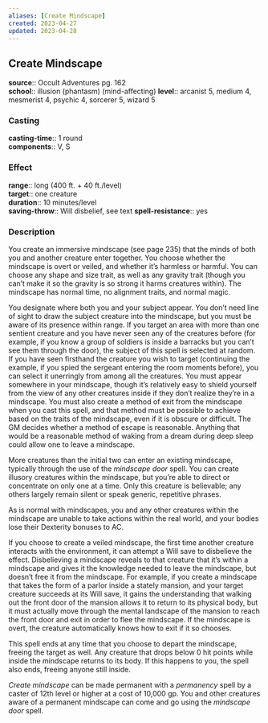 ```yaml
---
aliases: [Create Mindscape]
created: 2023-04-27
updated: 2023-04-28
---
```


## Create Mindscape

**source**:: Occult Adventures pg. 162  
**school**:: illusion (phantasm) (mind-affecting)
**level**:: arcanist 5, medium 4, mesmerist 4, psychic 4, sorcerer 5, wizard 5

### Casting

**casting-time**:: 1 round  
**components**:: V, S

### Effect

**range**:: long (400 ft. + 40 ft./level)  
**target**:: one creature  
**duration**:: 10 minutes/level  
**saving-throw**:: Will disbelief, see text
**spell-resistance**:: yes

### Description

You create an immersive mindscape (see page 235) that the minds of both you and another creature enter together. You choose whether the mindscape is overt or veiled, and whether it’s harmless or harmful. You can choose any shape and size trait, as well as any gravity trait (though you can’t make it so the gravity is so strong it harms creatures within). The mindscape has normal time, no alignment traits, and normal magic.  
  
You designate where both you and your subject appear. You don’t need line of sight to draw the subject creature into the mindscape, but you must be aware of its presence within range. If you target an area with more than one sentient creature and you have never seen any of the creatures before (for example, if you know a group of soldiers is inside a barracks but you can’t see them through the door), the subject of this spell is selected at random. If you have seen firsthand the creature you wish to target (continuing the example, if you spied the sergeant entering the room moments before), you can select it unerringly from among all the creatures. You must appear somewhere in your mindscape, though it’s relatively easy to shield yourself from the view of any other creatures inside if they don’t realize they’re in a mindscape. You must also create a method of exit from the mindscape when you cast this spell, and that method must be possible to achieve based on the traits of the mindscape, even if it is obscure or difficult. The GM decides whether a method of escape is reasonable. Anything that would be a reasonable method of waking from a dream during deep sleep could allow one to leave a mindscape.  
  
More creatures than the initial two can enter an existing mindscape, typically through the use of the *mindscape door* spell. You can create illusory creatures within the mindscape, but you’re able to direct or concentrate on only one at a time. Only this creature is believable; any others largely remain silent or speak generic, repetitive phrases.  
  
As is normal with mindscapes, you and any other creatures within the mindscape are unable to take actions within the real world, and your bodies lose their Dexterity bonuses to AC.  
  
If you choose to create a veiled mindscape, the first time another creature interacts with the environment, it can attempt a Will save to disbelieve the effect. Disbelieving a mindscape reveals to that creature that it’s within a mindscape and gives it the knowledge needed to leave the mindscape, but doesn’t free it from the mindscape. For example, if you create a mindscape that takes the form of a parlor inside a stately mansion, and your target creature succeeds at its Will save, it gains the understanding that walking out the front door of the mansion allows it to return to its physical body, but it must actually move through the mental landscape of the mansion to reach the front door and exit in order to flee the mindscape. If the mindscape is overt, the creature automatically knows how to exit if it so chooses.  
  
This spell ends at any time that you choose to depart the mindscape, freeing the target as well. Any creature that drops below 0 hit points while inside the mindscape returns to its body. If this happens to you, the spell also ends, freeing anyone still inside.  
  
*Create mindscape* can be made permanent with a *permanency* spell by a caster of 12th level or higher at a cost of 10,000 gp. You and other creatures aware of a permanent mindscape can come and go using the *mindscape door* spell.
